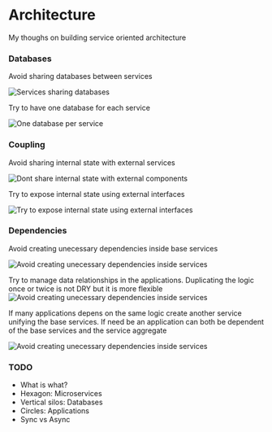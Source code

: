 # Architecture

My thoughs on building service oriented architecture

### Databases

Avoid sharing databases between services

![Services sharing databases](imgs/01-database-dont.png)

Try to have one database for each service

![One database per service](imgs/02-database-try.png)

### Coupling

Avoid sharing internal state with external services

![Dont share internal state with external components](imgs/03-coupling-avoid.svg)

Try to expose internal state using external interfaces

![Try to expose internal state using external interfaces](imgs/04-coupling-try.svg)

### Dependencies

Avoid creating unecessary dependencies inside base services

![Avoid creating unecessary dependencies inside services](imgs/05-dependencies-avoid.svg)

Try to manage data relationships in the applications. Duplicating the logic once
or twice is not DRY but it is more flexible
![Avoid creating unecessary dependencies inside services](imgs/06-dependencies-try.svg)

If many applications depens on the same logic create another service unifying the
base services. If need be an application can both be dependent of the base services and
the service aggregate

![Avoid creating unecessary dependencies inside services](imgs/07-dependencies-try2.svg)

### TODO
 * What is what?
  * Hexagon: Microservices
  * Vertical silos: Databases
  * Circles: Applications
 * Sync vs Async
